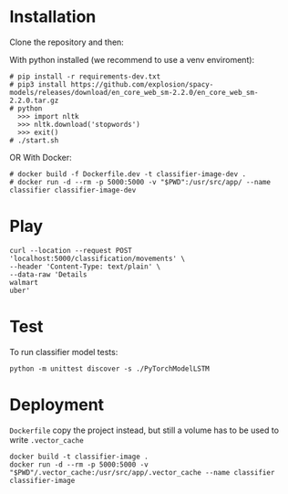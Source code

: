 # Installation

Clone the repository and then:

With python installed (we recommend to use a venv enviroment):
```
# pip install -r requirements-dev.txt
# pip3 install https://github.com/explosion/spacy-models/releases/download/en_core_web_sm-2.2.0/en_core_web_sm-2.2.0.tar.gz
# python  
  >>> import nltk
  >>> nltk.download('stopwords')
  >>> exit()
# ./start.sh 
```

OR With Docker:
```
# docker build -f Dockerfile.dev -t classifier-image-dev .
# docker run -d --rm -p 5000:5000 -v "$PWD":/usr/src/app/ --name classifier classifier-image-dev
```

# Play
```
curl --location --request POST 'localhost:5000/classification/movements' \
--header 'Content-Type: text/plain' \
--data-raw 'Details
walmart
uber'
```

# Test

To run classifier model tests:
```
python -m unittest discover -s ./PyTorchModelLSTM
```

# Deployment

`Dockerfile` copy the project instead, but still a volume has to be used to write `.vector_cache`
```
docker build -t classifier-image .
docker run -d --rm -p 5000:5000 -v "$PWD"/.vector_cache:/usr/src/app/.vector_cache --name classifier classifier-image
```

